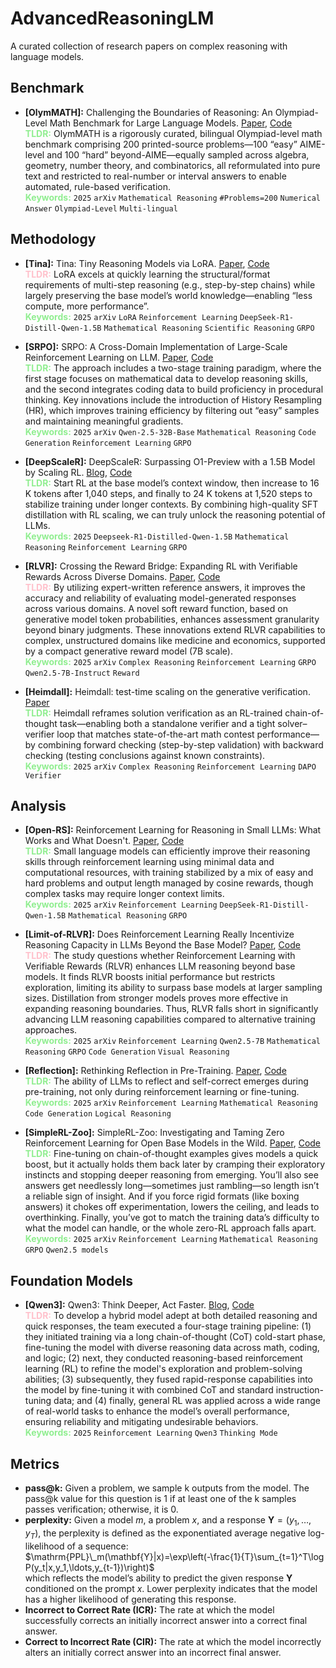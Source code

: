 <!--
 * @Author: Zhenyu Wu
 * @Date: 2025-04-29 08:41:02
 * @LastEditTime: 2025-05-06 16:11:10
-->
# AdvancedReasoningLM
A curated collection of research papers on complex reasoning with language models.

## Benchmark
 - **[OlymMATH]:** Challenging the Boundaries of Reasoning: An Olympiad-Level Math Benchmark for Large Language Models. [Paper](http://arxiv.org/abs/2503.21380), [Code](https://github.com/RUCAIBox/Slow_Thinking_with_LLMs)<br>
    <span style="color:#90EE90;">**TLDR:**</span> OlymMATH is a rigorously curated, bilingual Olympiad-level math benchmark comprising 200 printed-source problems—100 “easy” AIME-level and 100 “hard” beyond-AIME—equally sampled across algebra, geometry, number theory, and combinatorics, all reformulated into pure text and restricted to real-number or interval answers to enable automated, rule-based verification.<br>
    <span style="color:#90EE90;">**Keywords:**</span> `2025` `arXiv` `Mathematical Reasoning` `#Problems=200` `Numerical Answer` `Olympiad-Level` `Multi-lingual`


## Methodology
 - **[Tina]:** Tina: Tiny Reasoning Models via LoRA. [Paper](http://arxiv.org/abs/2504.15777), [Code](https://github.com/shangshang-wang/Tina)<br>
    <span style="color:#FFC0CB;">**TLDR:**</span> LoRA excels at quickly learning the structural/format requirements of multi-step reasoning (e.g., step-by-step chains) while largely preserving the base model’s world knowledge—enabling “less compute, more performance”. <br>
    <span style="color:#90EE90;">**Keywords:**</span> `2025` `arXiv` `LoRA` `Reinforcement Learning` `DeepSeek-R1-Distill-Qwen-1.5B` `Mathematical Reasoning` `Scientific Reasoning` `GRPO`

 - **[SRPO]:** SRPO: A Cross-Domain Implementation of Large-Scale Reinforcement Learning on LLM. [Paper](http://arxiv.org/abs/2504.14286), [Code](https://huggingface.co/Kwaipilot/SRPO-Qwen-32B)<br>
    <span style="color:#90EE90;">**TLDR:**</span> The approach includes a two-stage training paradigm, where the first stage focuses on mathematical data to develop reasoning skills, and the second integrates coding data to build proficiency in procedural thinking. Key innovations include the introduction of History Resampling (HR), which improves training efficiency by filtering out “easy” samples and maintaining meaningful gradients. <br>
    <span style="color:#90EE90;">**Keywords:**</span> `2025` `arXiv` `Qwen-2.5-32B-Base` `Mathematical Reasoning` `Code Generation` `Reinforcement Learning` `GRPO`

 - **[DeepScaleR]:** DeepScaleR: Surpassing O1-Preview with a 1.5B Model by Scaling RL. [Blog](https://pretty-radio-b75.notion.site/DeepScaleR-Surpassing-O1-Preview-with-a-1-5B-Model-by-Scaling-RL-19681902c1468005bed8ca303013a4e2), [Code](https://github.com/agentica-project/rllm)<br>
    <span style="color:#90EE90;">**TLDR:**</span> Start RL at the base model’s context window, then increase to 16 K tokens after 1,040 steps, and finally to 24 K tokens at 1,520 steps to stabilize training under longer contexts. By combining high-quality SFT distillation with RL scaling, we can truly unlock the reasoning potential of LLMs.<br>
    <span style="color:#90EE90;">**Keywords:**</span> `2025` `Deepseek-R1-Distilled-Qwen-1.5B` `Mathematical Reasoning` `Reinforcement Learning` `GRPO`
    
 - **[RLVR]:** Crossing the Reward Bridge: Expanding RL with Verifiable Rewards Across Diverse Domains. [Paper](http://arxiv.org/abs/2503.23829), [Code](https://huggingface.co/collections/virtuoussy/rlvr-67ea349b086e3511f86d1c1f)<br>
    <span style="color:#FFC0CB;">**TLDR:**</span> By utilizing expert-written reference answers, it improves the accuracy and reliability of evaluating model-generated responses across various domains. A novel soft reward function, based on generative model token probabilities, enhances assessment granularity beyond binary judgments. These innovations extend RLVR capabilities to complex, unstructured domains like medicine and economics, supported by a compact generative reward model (7B scale).<br>
    <span style="color:#90EE90;">**Keywords:**</span> `2025` `arXiv` `Complex Reasoning` `Reinforcement Learning` `GRPO` `Qwen2.5-7B-Instruct` `Reward`
    
 - **[Heimdall]:** Heimdall: test-time scaling on the generative verification. [Paper](http://arxiv.org/abs/2504.10337)<br>
    <span style="color:#90EE90;">**TLDR:**</span> Heimdall reframes solution verification as an RL-trained chain-of-thought task—enabling both a standalone verifier and a tight solver–verifier loop that matches state-of-the-art math contest performance—by combining forward checking (step-by-step validation) with backward checking (testing conclusions against known constraints).<br>
    <span style="color:#90EE90;">**Keywords:**</span> `2025` `arXiv` `Complex Reasoning` `Reinforcement Learning` `DAPO` `Verifier` 
    

## Analysis
 - **[Open-RS]:** Reinforcement Learning for Reasoning in Small LLMs: What Works and What Doesn't. [Paper](https://arxiv.org/pdf/2503.16219), [Code](https://github.com/knoveleng/open-rs)<br>
    <span style="color:#90EE90;">**TLDR:**</span> Small language models can efficiently improve their reasoning skills through reinforcement learning using minimal data and computational resources, with training stabilized by a mix of easy and hard problems and output length managed by cosine rewards, though complex tasks may require longer context limits.<br>
    <span style="color:#90EE90;">**Keywords:**</span> `2025` `arXiv` `Reinforcement Learning` `DeepSeek-R1-Distill-Qwen-1.5B` `Mathematical Reasoning` `GRPO`

 - **[Limit-of-RLVR]:** Does Reinforcement Learning Really Incentivize Reasoning Capacity in LLMs Beyond the Base Model? [Paper](http://arxiv.org/abs/2504.13837), [Code](https://limit-of-rlvr.github.io/)<br>
    <span style="color:#FFC0CB;">**TLDR:**</span> The study questions whether Reinforcement Learning with Verifiable Rewards (RLVR) enhances LLM reasoning beyond base models. It finds RLVR boosts initial performance but restricts exploration, limiting its ability to surpass base models at larger sampling sizes. Distillation from stronger models proves more effective in expanding reasoning boundaries. Thus, RLVR falls short in significantly advancing LLM reasoning capabilities compared to alternative training approaches.<br>
    <span style="color:#90EE90;">**Keywords:**</span> `2025` `arXiv` `Reinforcement Learning` `Qwen2.5-7B` `Mathematical Reasoning` `GRPO` `Code Generation` `Visual Reasoning`

 - **[Reflection]:** Rethinking Reflection in Pre-Training. [Paper](http://arxiv.org/abs/2504.04022), [Code](https://github.com/Essential-AI/reflection)<br>
    <span style="color:#90EE90;">**TLDR:**</span> The ability of LLMs to reflect and self-correct emerges during pre-training, not only during reinforcement learning or fine-tuning.<br>
    <span style="color:#90EE90;">**Keywords:**</span> `2025` `arXiv` `Reinforcement Learning` `Mathematical Reasoning` `Code Generation` `Logical Reasoning`

 - **[SimpleRL-Zoo]:** SimpleRL-Zoo: Investigating and Taming Zero Reinforcement Learning for Open Base Models in the Wild. [Paper](http://arxiv.org/abs/2503.18892), [Code](https://github.com/hkust-nlp/simpleRL-reason)<br>
    <span style="color:#90EE90;">**TLDR:**</span> Fine-tuning on chain-of-thought examples gives models a quick boost, but it actually holds them back later by cramping their exploratory instincts and stopping deeper reasoning from emerging. You’ll also see answers get needlessly long—sometimes just rambling—so length isn’t a reliable sign of insight. And if you force rigid formats (like boxing answers) it chokes off experimentation, lowers the ceiling, and leads to overthinking. Finally, you’ve got to match the training data’s difficulty to what the model can handle, or the whole zero-RL approach falls apart.<br>
    <span style="color:#90EE90;">**Keywords:**</span> `2025` `arXiv` `Reinforcement Learning` `Mathematical Reasoning` `GRPO` `Qwen2.5 models`


## Foundation Models
 - **[Qwen3]:** Qwen3: Think Deeper, Act Faster. [Blog](https://qwenlm.github.io/blog/qwen3/), [Code](https://github.com/QwenLM/Qwen3)<br>
    <span style="color:#FFC0CB;">**TLDR:**</span> To develop a hybrid model adept at both detailed reasoning and quick responses, the team executed a four-stage training pipeline: (1) they initiated training via a long chain-of-thought (CoT) cold-start phase, fine-tuning the model with diverse reasoning data across math, coding, and logic; (2) next, they conducted reasoning-based reinforcement learning (RL) to refine the model's exploration and problem-solving abilities; (3) subsequently, they fused rapid-response capabilities into the model by fine-tuning it with combined CoT and standard instruction-tuning data; and (4) finally, general RL was applied across a wide range of real-world tasks to enhance the model’s overall performance, ensuring reliability and mitigating undesirable behaviors.<br>
    <span style="color:#90EE90;">**Keywords:**</span> `2025` `Reinforcement Learning` `Qwen3` `Thinking Mode`
 


## Metrics
 - **pass@k:** Given a problem, we sample k outputs from the model. The pass@k value for this question is 1 if at least one of the k samples passes verification; otherwise, it is 0.
  - **perplexity:** Given a model $m$, a problem $x$, and a response $\mathbf{Y}=(y_1,\ldots,y_T)$, the perplexity is defined as the exponentiated average negative log-likelihood of a sequence: <br>
$\mathrm{PPL}\_m(\mathbf{Y}|x)=\exp\left(-\frac{1}{T}\sum_{t=1}^T\log P(y_t|x,y_1,\ldots,y_{t-1})\right)$ <br>
  which reflects the model’s ability to predict the given response $\mathbf{Y}$ conditioned on the prompt $x$. Lower perplexity indicates that the model has a higher likelihood of generating this response.
  - **Incorrect to Correct Rate (ICR):** The rate at which the model successfully corrects an initially incorrect answer into a correct final answer.
  - **Correct to Incorrect Rate (CIR):** The rate at which the model incorrectly alters an initially correct answer into an incorrect final answer.
